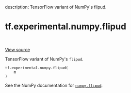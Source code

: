 description: TensorFlow variant of NumPy's flipud.

<div itemscope itemtype="http://developers.google.com/ReferenceObject">
<meta itemprop="name" content="tf.experimental.numpy.flipud" />
<meta itemprop="path" content="Stable" />
</div>

# tf.experimental.numpy.flipud

<!-- Insert buttons and diff -->

<table class="tfo-notebook-buttons tfo-api nocontent" align="left">

</table>

<a target="_blank" class="external" href="/code/stable/tensorflow/python/ops/numpy_ops/np_array_ops.py">View source</a>



TensorFlow variant of NumPy's `flipud`.

<pre class="devsite-click-to-copy prettyprint lang-py tfo-signature-link">
<code>tf.experimental.numpy.flipud(
    m
)
</code></pre>



<!-- Placeholder for "Used in" -->

See the NumPy documentation for [`numpy.flipud`](https://numpy.org/doc/1.16/reference/generated/numpy.flipud.html).